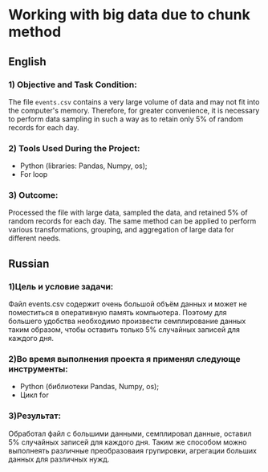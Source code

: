 # Working with big data due to chunk method

## English
### 1) Objective and Task Condition:

The file `events.csv` contains a very large volume of data and may not fit into the computer's memory. Therefore, for greater convenience, it is necessary to perform data sampling in such a way as to retain only 5% of random records for each day.

### 2) Tools Used During the Project:
- Python (libraries: Pandas, Numpy, os);
- For loop

### 3) Outcome:
Processed the file with large data, sampled the data, and retained 5% of random records for each day. The same method can be applied to perform various transformations, grouping, and aggregation of large data for different needs.

## Russian
### 1)Цель и условие задачи:

 Файл events.csv содержит очень большой объём данных и может не поместиться в оперативную память компьютера. Поэтому для большего удобства необходимо произвести семплирование данных таким образом, чтобы оставить только 5% случайных записей для каждого дня.

 ### 2)Во время выполнения проекта я применял следующе инструменты:
 - Python (библиотеки Pandas, Numpy, os);
 - Цикл for

 ### 3)Результат:
 Обработал файл с большими данными, семплировал данные, оставил 5% случайных записей для каждого дня. Таким же способом можно выполнеять различные преобразоваия групировки, агрегации больших данных для различных нужд.

 
